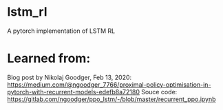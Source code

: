 # lstm_rl
A pytorch implementation of LSTM RL

# Learned from:
Blog post by Nikolaj Goodger, Feb 13, 2020:
https://medium.com/@ngoodger_7766/proximal-policy-optimisation-in-pytorch-with-recurrent-models-edefb8a72180
Souce code:
https://gitlab.com/ngoodger/ppo_lstm/-/blob/master/recurrent_ppo.ipynb

